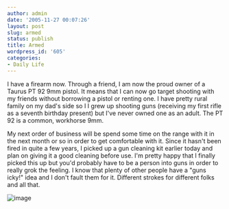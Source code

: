 ```yaml
---
author: admin
date: '2005-11-27 00:07:26'
layout: post
slug: armed
status: publish
title: Armed
wordpress_id: '605'
categories:
- Daily Life
---
```


I have a firearm now. Through a friend, I am now the proud owner of a
Taurus PT 92 9mm pistol. It means that I can now go target shooting with
my friends without borrowing a pistol or renting one. I have pretty
rural family on my dad's side so I I grew up shooting guns (receiving my
first rifle as a seventh birthday present) but I've never owned one as
an adult. The PT 92 is a common, workhorse 9mm.

My next order of business will be spend some time on the range with it
in the next month or so in order to get comfortable with it. Since it
hasn't been fired in quite a few years, I picked up a gun cleaning kit
earlier today and plan on giving it a good cleaning before use. I'm
pretty happy that I finally picked this up but you'd probably have to be
a person into guns in order to really grok the feeling. I know that
plenty of other people have a "guns icky!" idea and I don't fault them
for it. Different strokes for different folks and all that.

![image](http://www.arcanology.com/images/pt92.jpg)

